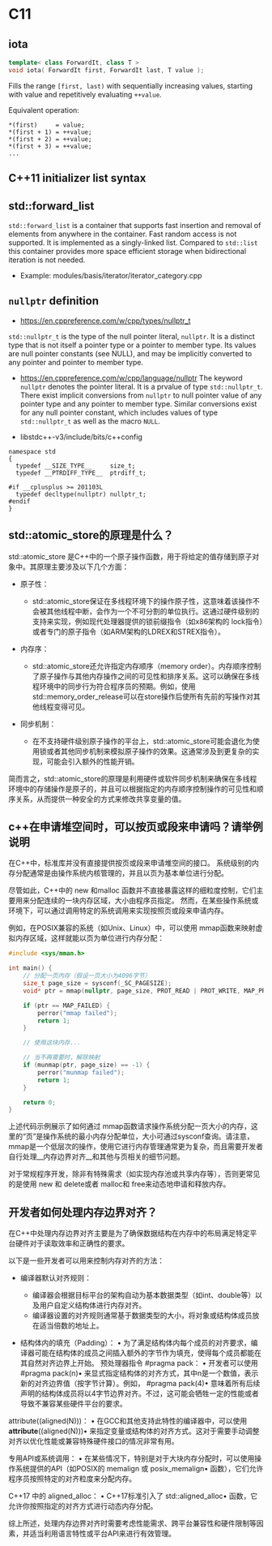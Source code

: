 # C11

## iota
```c++
template< class ForwardIt, class T >
void iota( ForwardIt first, ForwardIt last, T value );
```
Fills the range `[first, last)` with sequentially increasing values, starting with value and repetitively evaluating `++value`.

Equivalent operation:
```
*(first)     = value;
*(first + 1) = ++value;
*(first + 2) = ++value;
*(first + 3) = ++value;
...
```


##  C++11 initializer list syntax


## std::forward_list

`std::forward_list` is a container that supports fast insertion and removal of elements from anywhere in the container. Fast random access is not supported. It is implemented as a singly-linked list. Compared to `std::list` this container provides more space efficient storage when bidirectional iteration is not needed.

- Example: modules/basis/iterator/iterator_category.cpp


## `nullptr` definition
- https://en.cppreference.com/w/cpp/types/nullptr_t

`std::nullptr_t` is the type of the null pointer literal, `nullptr`.
It is a distinct type that is not itself a pointer type or a pointer to member type.
Its values are null pointer constants (see NULL), and may be implicitly converted to any pointer and pointer to member type.

- https://en.cppreference.com/w/cpp/language/nullptr
The keyword `nullptr` denotes the pointer literal. It is a prvalue of type `std::nullptr_t`.
There exist implicit conversions from `nullptr` to null pointer value of any pointer type and any pointer to member type.
Similar conversions exist for any null pointer constant, which includes values of type `std::nullptr_t` as well as the macro `NULL`.


- libstdc++-v3/include/bits/c++config

```
namespace std
{
  typedef __SIZE_TYPE__     size_t;
  typedef __PTRDIFF_TYPE__  ptrdiff_t;

#if __cplusplus >= 201103L
  typedef decltype(nullptr) nullptr_t;
#endif
}

```

## std::atomic_store的原理是什么？
std::atomic_store 是C++中的一个原子操作函数，用于将给定的值存储到原子对象中。其原理主要涉及以下几个方面：

- 原子性：
  - std::atomic_store保证在多线程环境下的操作原子性，这意味着该操作不会被其他线程中断，会作为一个不可分割的单位执行。这通过硬件级别的支持来实现，例如现代处理器提供的锁前缀指令（如x86架构的 lock指令）或者专门的原子指令（如ARM架构的LDREX和STREX指令）。

- 内存序：
  - std::atomic_store还允许指定内存顺序（memory order）。内存顺序控制了原子操作与其他内存操作之间的可见性和排序关系。这可以确保在多线程环境中的同步行为符合程序员的预期。例如，使用std::memory_order_release可以在store操作后使所有先前的写操作对其他线程变得可见。

- 同步机制：
  - 在不支持硬件级别原子操作的平台上，std::atomic_store可能会退化为使用锁或者其他同步机制来模拟原子操作的效果。这通常涉及到更复杂的实现，可能会引入额外的性能开销。

简而言之，std::atomic_store的原理是利用硬件或软件同步机制来确保在多线程环境中的存储操作是原子的，并且可以根据指定的内存顺序控制操作的可见性和顺序关系，从而提供一种安全的方式来修改共享变量的值。


## c++在申请堆空间时，可以按页或段来申请吗？请举例说明

在C++中，标准库并没有直接提供按页或段来申请堆空间的接口。
系统级别的内存分配通常是由操作系统内核管理的，并且以页为基本单位进行分配。

尽管如此，C++中的 new 和malloc 函数并不直接暴露这样的细粒度控制，它们主要用来分配连续的一块内存区域，大小由程序员指定。
然而，在某些操作系统或环境下，可以通过调用特定的系统调用来实现按照页或段来申请内存。

例如，在POSIX兼容的系统（如Unix、Linux）中，可以使用 mmap函数来映射虚拟内存区域，这样就能以页为单位进行内存分配：
```c
#include <sys/mman.h>

int main() {
    // 分配一页内存（假设一页大小为4096字节）
    size_t page_size = sysconf(_SC_PAGESIZE);
    void* ptr = mmap(nullptr, page_size, PROT_READ | PROT_WRITE, MAP_PRIVATE | MAP_ANONYMOUS, -1, 0);

    if (ptr == MAP_FAILED) {
        perror("mmap failed");
        return 1;
    }

    // 使用这块内存...

    // 当不再需要时，解除映射
    if (munmap(ptr, page_size) == -1) {
        perror("munmap failed");
        return 1;
    }

    return 0;
}
```

上述代码示例展示了如何通过 mmap函数请求操作系统分配一页大小的内存，这里的“页”是操作系统的最小内存分配单位，大小可通过sysconf查询。请注意，
mmap是一个低层次的操作，使用它进行内存管理通常更为复杂，而且需要开发者自行处理__内存边界对齐__和其他与页相关的细节问题。

对于常规程序开发，除非有特殊需求（如实现内存池或共享内存等），否则更常见的是使用 new 和 delete或者 malloc和 free来动态地申请和释放内存。

## 开发者如何处理内存边界对齐？
在C++中处理内存边界对齐主要是为了确保数据结构在内存中的布局满足特定平台硬件对于读取效率和正确性的要求。

以下是一些开发者可以用来控制内存对齐的方法：
- 编译器默认对齐规则：
  - 编译器会根据目标平台的架构自动为基本数据类型（如int、double等）以及用户自定义结构体进行内存对齐。
  - 编译器设置的对齐规则通常基于数据类型的大小，将对象或结构体成员放在适当倍数的地址上。

- 结构体内的填充（Padding）：
• 为了满足结构体内每个成员的对齐要求，编译器可能在结构体的成员之间插入额外的字节作为填充，使得每个成员都能在其自然对齐边界上开始。
预处理器指令 #pragma pack：
• 开发者可以使用
#pragma pack(n)• 来显式指定结构体的对齐方式，其中n是一个数值，表示新的对齐边界值（按字节计算）。例如，
#pragma pack(4)• 意味着所有后续声明的结构体成员将以4字节边界对齐。不过，这可能会牺牲一定的性能或者导致不兼容某些硬件平台的要求。

attribute((aligned(N)))：
• 在GCC和其他支持此特性的编译器中，可以使用
__attribute__((aligned(N)))• 来指定变量或结构体的对齐方式。这对于需要手动调整对齐以优化性能或兼容特殊硬件接口的情况非常有用。

专用API或系统调用：
• 在某些情况下，特别是对于大块内存分配时，可以使用操作系统提供的API（如POSIX的 memalign 或 posix_memalign• 函数），它们允许程序员按照特定的对齐粒度来分配内存。

C++17 中的 aligned_alloc：
• C++17标准引入了 std::aligned_alloc• 函数，它允许你按照指定的对齐方式进行动态内存分配。

综上所述，处理内存边界对齐时需要考虑性能需求、跨平台兼容性和硬件限制等因素，并适当利用语言特性或平台API来进行有效管理。


